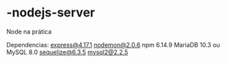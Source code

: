 # -nodejs-server
Node na prática

Dependencias:
express@4.17.1
 nodemon@2.0.6
npm 6.14.9 
MariaDB 10.3 ou MySQL 8.0
sequelize@6.3.5
mysql2@2.2.5

